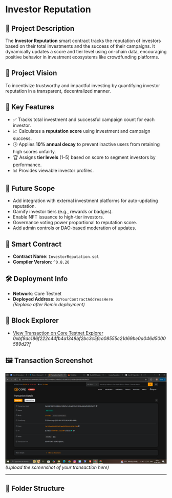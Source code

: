 # Investor Reputation

## 📌 Project Description

The **Investor Reputation** smart contract tracks the reputation of investors based on their total investments and the success of their campaigns. It dynamically updates a score and tier level using on-chain data, encouraging positive behavior in investment ecosystems like crowdfunding platforms.

## 🎯 Project Vision

To incentivize trustworthy and impactful investing by quantifying investor reputation in a transparent, decentralized manner.

## 🚀 Key Features

- ✅ Tracks total investment and successful campaign count for each investor.
- 📈 Calculates a **reputation score** using investment and campaign success.
- 🕒 Applies **10% annual decay** to prevent inactive users from retaining high scores unfairly.
- 🏆 Assigns **tier levels** (1–5) based on score to segment investors by performance.
- 📊 Provides viewable investor profiles.

## 🔮 Future Scope

- Add integration with external investment platforms for auto-updating reputation.
- Gamify investor tiers (e.g., rewards or badges).
- Enable NFT issuance to high-tier investors.
- Governance voting power proportional to reputation score.
- Add admin controls or DAO-based moderation of updates.

## 📄 Smart Contract

- **Contract Name**: `InvestorReputation.sol`
- **Compiler Version**: `^0.8.20`

## 🛠 Deployment Info

- **Network**: Core Testnet
- **Deployed Address**: `0xYourContractAddressHere`  
  *(Replace after Remix deployment)*

## 🔗 Block Explorer

- [View Transaction on Core Testnet Explorer](https://scan.test2.btcs.network/)  
  *0xbf8dc186f222c44fb4a1348bf2bc3c5fca08555c21d69be0a046d5000589d27f*

## 🖼 Transaction Screenshot

![Transaction Screenshot](screenshot.png)  
*(Upload the screenshot of your transaction here)*

---

## 📁 Folder Structure

